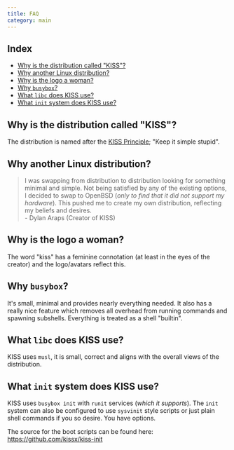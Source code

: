 ```yaml
---
title: FAQ
category: main
---
```


## Index

<!-- vim-markdown-toc GFM -->

* [Why is the distribution called "KISS"?](#why-is-the-distribution-called-kiss)
* [Why another Linux distribution?](#why-another-linux-distribution)
* [Why is the logo a woman?](#why-is-the-logo-a-woman)
* [Why `busybox`?](#why-busybox)
* [What `libc` does KISS use?](#what-libc-does-kiss-use)
* [What `init` system does KISS use?](#what-init-system-does-kiss-use)

<!-- vim-markdown-toc -->


## Why is the distribution called "KISS"?

The distribution is named after the [KISS Principle](https://en.wikipedia.org/wiki/KISS_principle); "Keep it simple stupid".

## Why another Linux distribution?

> I was swapping from distribution to distribution looking for something minimal and simple. Not being satisfied by any of the existing options, I decided to swap to OpenBSD (*only to find that it did not support my hardware*). This pushed me to create my own distribution, reflecting my beliefs and desires.<br>- Dylan Araps (Creator of KISS)

## Why is the logo a woman?

The word "kiss" has a feminine connotation (at least in the eyes of the creator) and the logo/avatars reflect this.

## Why `busybox`?

It's small, minimal and provides nearly everything needed. It also has a really nice feature which removes all overhead from running commands and spawning subshells. Everything is treated as a shell "builtin".

## What `libc` does KISS use?

KISS uses `musl`, it is small, correct and aligns with the overall views of the distribution.

## What `init` system does KISS use?

KISS uses `busybox init` with `runit` services (*which it supports*). The `init` system can also be configured to use `sysvinit` style scripts or just plain shell commands if you so desire. You have options.

The source for the boot scripts can be found here: <https://github.com/kissx/kiss-init>
